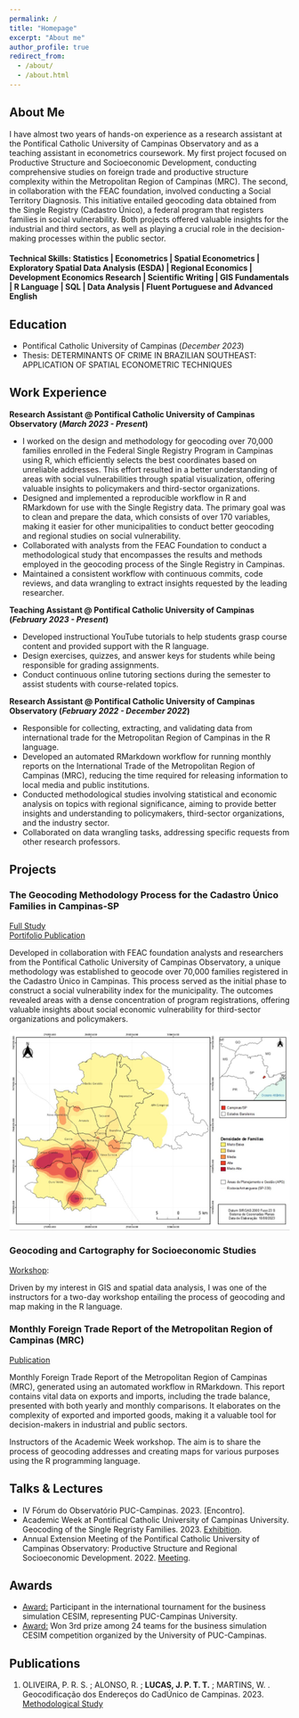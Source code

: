 ```yaml
---
permalink: /
title: "Homepage"
excerpt: "About me"
author_profile: true
redirect_from: 
  - /about/
  - /about.html
---
```


## About Me

I have almost two years of hands-on experience as a research assistant at the Pontifical Catholic University of Campinas Observatory and as a teaching assistant in econometrics coursework. My first project focused on Productive Structure and Socioeconomic Development, conducting comprehensive studies on foreign trade and productive structure complexity within the Metropolitan Region of Campinas (MRC). The second, in collaboration with the FEAC foundation, involved conducting a Social Territory Diagnosis. This initiative entailed geocoding data obtained from the Single Registry (Cadastro Único), a federal program that registers families in social vulnerability. Both projects offered valuable insights for the industrial and third sectors, as well as playing a crucial role in the decision-making processes within the public sector.


#### Technical Skills: Statistics | Econometrics | Spatial Econometrics | Exploratory Spatial Data Analysis (ESDA) | Regional Economics | Development Economics Research | Scientific Writing | GIS Fundamentals | R Language | SQL | Data Analysis | Fluent Portuguese and Advanced English

## Education

- Pontifical Catholic University of Campinas (_December 2023_)
- Thesis: DETERMINANTS OF CRIME IN BRAZILIAN SOUTHEAST: APPLICATION OF SPATIAL ECONOMETRIC TECHNIQUES

## Work Experience

**Research Assistant @ Pontifical Catholic University of Campinas Observatory (_March 2023 - Present_)**

- I worked on the design and methodology for geocoding over 70,000 families enrolled in the Federal Single Registry Program in Campinas using R, which efficiently selects the best coordinates based on unreliable addresses. This effort resulted in a better understanding of areas with social vulnerabilities through spatial visualization, offering valuable insights to policymakers and third-sector organizations.
- Designed and implemented a reproducible workflow in R and RMarkdown for use with the Single Registry data. The primary goal was to clean and prepare the data, which consists of over 170 variables, making it easier for other municipalities to conduct better geocoding and regional studies on social vulnerability.
- Collaborated with analysts from the FEAC Foundation to conduct a methodological study that encompasses the results and methods employed in the geocoding process of the Single Registry in Campinas.
- Maintained a consistent workflow with continuous commits, code reviews, and data wrangling to extract insights requested by the leading researcher.


**Teaching Assistant @ Pontifical Catholic University of Campinas (_February 2023 - Present_)**

- Developed instructional YouTube tutorials to help students grasp course content and provided support with the R language.
- Design exercises, quizzes, and answer keys for students while being responsible for grading assignments.
- Conduct continuous online tutoring sections during the semester to assist students with course-related topics.

**Research Assistant @ Pontifical Catholic University of Campinas Observatory (_February 2022 - December 2022_)**

- Responsible for collecting, extracting, and validating data from international trade for the Metropolitan Region of Campinas in the R language.
- Developed an automated RMarkdown workflow for running monthly reports on the International Trade of the Metropolitan Region of Campinas (MRC), reducing the time required for releasing information to local media and public institutions.
- Conducted methodological studies involving statistical and economic analysis on topics with regional significance, aiming to provide better insights and understanding to policymakers, third-sector organizations, and the industry sector.
- Collaborated on data wrangling tasks, addressing specific requests from other research professors. 

## Projects

### The Geocoding Methodology Process for the Cadastro Único Families in Campinas-SP
[Full Study](https://feac.org.br/wp-content/uploads/2023/10/Geocodificacao_FEAC.pdf?portfolioCats=3105#new_tab)<br>
[Portifolio Publication](https://pedrotl.github.io/portfolio/portfolio-1/)

Developed in collaboration with FEAC foundation analysts and researchers from the Pontifical Catholic University of Campinas Observatory, a unique methodology was established to geocode over 70,000 families registered in the Cadastro Único in Campinas. This process served as the initial phase to construct a social vulnerability index for the municipality. The outcomes revealed areas with a dense concentration of program registrations, offering valuable insights about social economic vulnerability for third-sector organizations and policymakers.


<img src="/images/1-Map-Geocoding.jpeg" alt="1-Map-Geocoding" />

### Geocoding and Cartography for Socioeconomic Studies
[Workshop](https://drive.google.com/file/d/1L3MPm8HDa4l9S6Ercza_izJzuLNSIsUG/view?usp=sharing): 

Driven by my interest in GIS and spatial data analysis, I was one of the instructors for a two-day workshop entailing the process of geocoding and map making in the R language.

### Monthly Foreign Trade Report of the Metropolitan Region of Campinas (MRC)
[Publication](https://observatorio.puc-campinas.edu.br/informativo-mensal-balanca-comercial-da-regiao-metropolitana-de-campinas-volume-5-n-06-2022/)

Monthly Foreign Trade Report of the Metropolitan Region of Campinas (MRC), generated using an automated workflow in RMarkdown. This report contains vital data on exports and imports, including the trade balance, presented with both yearly and monthly comparisons. It elaborates on the complexity of exported and imported goods, making it a valuable tool for decision-makers in industrial and public sectors.


Instructors of the Academic Week workshop. The aim is to share the process of geocoding addresses and creating maps for various purposes using the R programming language.

## Talks & Lectures

- IV Fórum do Observatório PUC-Campinas. 2023. [Encontro].
- Academic Week at Pontifical Catholic University of Campinas University. Geocoding of the Single Regristy Families. 2023. [Exhibition](https://drive.google.com/file/d/1A0jvTvv9-1QJMUhVJcPWKSG7ejmmY03D/view?usp=sharing).
- Annual Extension Meeting of the Pontifical Catholic University of Campinas Observatory: Productive Structure and Regional Socioeconomic Development. 2022. [Meeting](https://drive.google.com/file/d/1DZ-FjKGwzFQF7h89__iNQDeGrHK6U2_w/view?usp=sharing).

## Awards

- [Award:](https://drive.google.com/file/d/11LhUSPF7HbENFEBxvg8vdNcd5UTG_4Cc/view?usp=sharing) Participant in the international tournament for the business simulation CESIM, representing PUC-Campinas University.
- [Award:](https://www.puc-campinas.edu.br/puc-campinas-e-cbyk-anunciam-vencedores-de-torneio-de-simulacao-de-negocios/) Won 3rd prize among 24 teams for the business simulation CESIM competition organized by the University of PUC-Campinas.

## Publications

1. OLIVEIRA, P. R. S. ; ALONSO, R. ; **LUCAS, J. P. T. T.** ; MARTINS, W. . Geocodificação dos Endereços do CadÚnico de Campinas. 2023. [Methodological Study](https://observatorio.puc-campinas.edu.br/geocodificacao-dos-enderecos-do-cadunico-de-campinas/)
